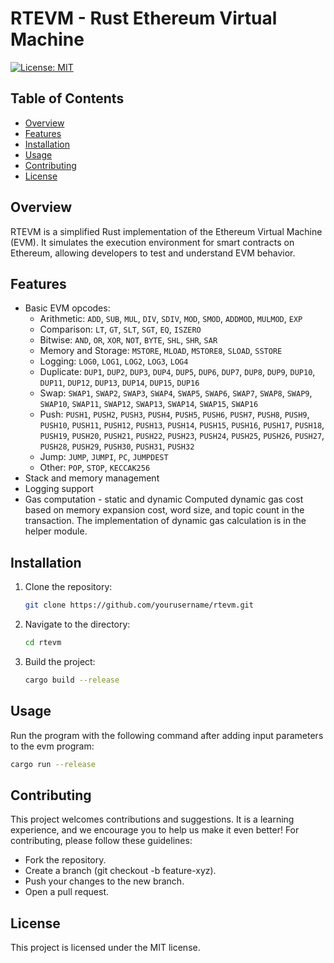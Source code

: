 # RTEVM - Rust Ethereum Virtual Machine

[![License: MIT](https://img.shields.io/badge/License-MIT-yellow.svg)](https://opensource.org/licenses/MIT)

## Table of Contents

- [Overview](#overview)
- [Features](#features)
- [Installation](#installation)
- [Usage](#usage)
- [Contributing](#contributing)
- [License](#license)

## Overview

RTEVM is a simplified Rust implementation of the Ethereum Virtual Machine (EVM). It simulates the execution environment for smart contracts on Ethereum, allowing developers to test and understand EVM behavior.

## Features

- Basic EVM opcodes:
  - Arithmetic: `ADD`, `SUB`, `MUL`, `DIV`, `SDIV`, `MOD`, `SMOD`, `ADDMOD`, `MULMOD`, `EXP`
  - Comparison: `LT`, `GT`, `SLT`, `SGT`, `EQ`, `ISZERO`
  - Bitwise: `AND`, `OR`, `XOR`, `NOT`, `BYTE`, `SHL`, `SHR`, `SAR`
  - Memory and Storage: `MSTORE`, `MLOAD`, `MSTORE8`, `SLOAD`, `SSTORE`
  - Logging: `LOG0`, `LOG1`, `LOG2`, `LOG3`, `LOG4`
  - Duplicate: `DUP1`, `DUP2`, `DUP3`, `DUP4`, `DUP5`, `DUP6`, `DUP7`, `DUP8`, `DUP9`, `DUP10`, `DUP11`, `DUP12`, `DUP13`, `DUP14`, `DUP15`, `DUP16`
  - Swap: `SWAP1`, `SWAP2`, `SWAP3`, `SWAP4`, `SWAP5`, `SWAP6`, `SWAP7`, `SWAP8`, `SWAP9`, `SWAP10`, `SWAP11`, `SWAP12`, `SWAP13`, `SWAP14`, `SWAP15`, `SWAP16`
  - Push: `PUSH1`, `PUSH2`, `PUSH3`, `PUSH4`, `PUSH5`, `PUSH6`, `PUSH7`, `PUSH8`, 
  `PUSH9`, `PUSH10`, `PUSH11`, `PUSH12`, `PUSH13`, `PUSH14`, `PUSH15`, `PUSH16`,
  `PUSH17`, `PUSH18`, `PUSH19`, `PUSH20`, `PUSH21`, `PUSH22`, `PUSH23`, `PUSH24`,
  `PUSH25`, `PUSH26`, `PUSH27`, `PUSH28`, `PUSH29`, `PUSH30`, `PUSH31`, `PUSH32`
  - Jump: `JUMP`, `JUMPI`, `PC`, `JUMPDEST`
  - Other: `POP`, `STOP`, `KECCAK256`
- Stack and memory management
- Logging support
- Gas computation - static and dynamic
   Computed dynamic gas cost based on memory expansion cost, word size, and topic count in the transaction. The implementation of dynamic gas calculation is in the helper module.

## Installation

1. Clone the repository:
   ```bash
   git clone https://github.com/yourusername/rtevm.git

2. Navigate to the directory:
   ```bash
   cd rtevm
   ```
3. Build the project:
   ```bash
   cargo build --release
   ```

## Usage

Run the program with the following command after adding input parameters to the evm program:

```bash
cargo run --release
```

## Contributing

This project welcomes contributions and suggestions. It is a learning experience, and we encourage you to help us make it even better!
For contributing, please follow these guidelines:

- Fork the repository.
- Create a branch (git checkout -b feature-xyz).
- Push your changes to the new branch.
- Open a pull request.

## License

This project is licensed under the MIT license.

